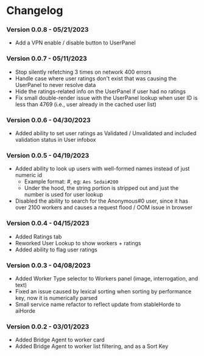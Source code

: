 # Changelog

### Version 0.0.8 - 05/21/2023
- Add a VPN enable / disable button to UserPanel

### Version 0.0.7 - 05/11/2023
- Stop silently refetching 3 times on network 400 errors
- Handle case where user ratings don't exist that was causing the UserPanel to never resolve data
- Hide the ratings-related info on the UserPanel if user had no ratings
- Fix small double-render issue with the UserPanel lookup when user ID is less than 4769 (i.e., user already in the cached user list)

### Version 0.0.6 - 04/30/2023
- Added ability to set user ratings as Validated / Unvalidated and included validation status in User infobox

### Version 0.0.5 - 04/19/2023
- Added ability to look up users with well-formed names instead of just numeric id
  - Example format: <string>#<number>, eg: `Aes Sedai#200`
  - Under the hood, the string portion is stripped out and just the number is used for user lookup
- Disabled the ability to search for the Anonymous#0 user, since it has over 2100 workers and causes a request flood / OOM issue in browser

### Version 0.0.4 - 04/15/2023
- Added Ratings tab
- Reworked User Lookup to show workers + ratings
- Added ability to flag user ratings

### Version 0.0.3 - 04/08/2023
- Added Worker Type selector to Workers panel (image, interrogation, and text)
- Fixed an issue caused by lexical sorting when sorting by performance key, now it is numerically parsed
- Small service name refactor to reflect update from stableHorde to aiHorde

### Version 0.0.2 - 03/01/2023
- Added Bridge Agent to worker card
- Added Bridge Agent to worker list filtering, and as a Sort Key
